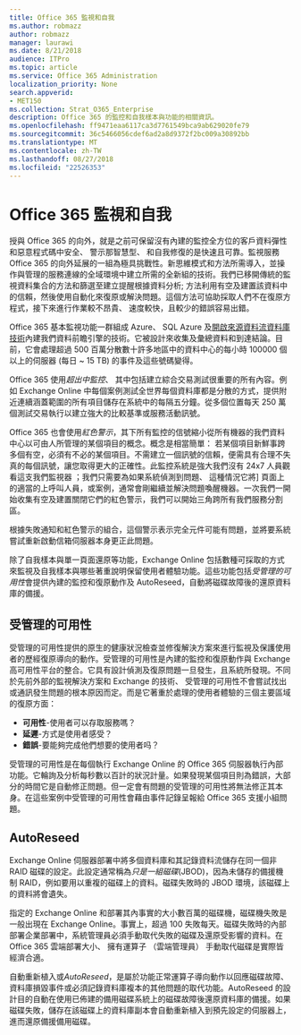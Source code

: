 ```yaml
---
title: Office 365 監視和自我
ms.author: robmazz
author: robmazz
manager: laurawi
ms.date: 8/21/2018
audience: ITPro
ms.topic: article
ms.service: Office 365 Administration
localization_priority: None
search.appverid:
- MET150
ms.collection: Strat_O365_Enterprise
description: Office 365 的監控和自我樣本與功能的相關資訊。
ms.openlocfilehash: ff9471eaa6117ca3d7761549bca9ab629020fe79
ms.sourcegitcommit: 36c5466056cdef6ad2a8d9372f2bc009a30892bb
ms.translationtype: MT
ms.contentlocale: zh-TW
ms.lasthandoff: 08/27/2018
ms.locfileid: "22526353"
---
```

# <a name="office-365-monitoring-and-self-healing"></a>Office 365 監視和自我
授與 Office 365 的向外，就是之前可保留沒有內建的監控全方位的客戶資料彈性和惡意程式碼中安全、 警示那智慧型、 和自我修復的是快速且可靠。監視服務 Office 365 的向外延展的一組為極具挑戰性。新思維模式和方法所需導入，並操作與管理的服務連線的全域環境中建立所需的全新組的技術。我們已移開傳統的監視資料集合的方法和篩選至建立提醒根據資料分析; 方法利用有空及建置該資料中的信賴，然後使用自動化來復原或解決問題。這個方法可協助採取人們不在復原方程式，接下來進行作業較不昂貴、 速度較快，且較少的錯誤容易出錯。 

Office 365 基本監視功能一群組成 Azure、 SQL Azure 及[開啟來源資料流資料庫技術](http://cassandra.apache.org/)內建我們資料前瞻引擎的技術。它被設計來收集及彙總資料和到達結論。目前，它會處理超過 500 百萬分散數十許多地區中的資料中心的每小時 100000 個以上的伺服器 (每日 ~ 15 TB) 的事件及這些號碼變得。 

Office 365 使用*超出中監控*、 其中包括建立綜合交易測試很重要的所有內容。例如 Exchange Online 中每個案例測試全世界每個資料庫都是分散的方式，提供附近連續涵蓋範圍的所有項目儲存在系統中的每隔五分鐘。從多個位置每天 250 萬個測試交易執行以建立強大的比較基準或服務活動訊號。 

Office 365 也會使用*紅色警示*，其下所有監控的信號縮小從所有機器的我們資料中心以可由人所管理的某個項目的概念。概念是相當簡單： 若某個項目新鮮事跨多個有空，必須有不必的某個項目。不需建立一個訊號的信賴，便需具有合理不失真的每個訊號，讓您取得更大的正確性。此監控系統是強大我們沒有 24x7 人員觀看這支我們監視器 ；我們只需要為如果系統偵測到問題、 這種情況它將] 頁面上的適當的上呼叫人員，或案例，通常會剛繼續並解決問題喚醒機器。一次我們一開始收集有空及建置關閉它們的紅色警示，我們可以開始三角跨所有我們服務分割區。 

根據失敗通知和紅色警示的組合，這個警示表示完全元件可能有問題，並將要系統嘗試重新啟動信箱伺服器本身更正此問題。 

除了自我樣本與單一頁面還原等功能，Exchange Online 包括數種可採取的方式來監視及自我樣本與哪些著重說明保留使用者體驗功能。這些功能包括*受管理的可用性*會提供內建的監控和復原動作及 AutoReseed，自動將磁碟故障後的還原資料庫的備援。 

## <a name="managed-availability"></a>受管理的可用性 
受管理的可用性提供的原生的健康狀況檢查並修復解決方案來進行監視及保護使用者的歷經復原導向的動作。受管理的可用性是內建的監控和復原動作與 Exchange 高可用性平台的整合。它具有設計偵測及復原問題一旦發生，且系統所發現。不同於先前外部的監視解決方案和 Exchange 的技術、 受管理的可用性不會嘗試找出或通訊發生問題的根本原因而定。而是它著重於處理的使用者體驗的三個主要區域的復原方面： 
- **可用性**-使用者可以存取服務嗎？ 
- **延遲**-方式是使用者感受？ 
- **錯誤**-要能夠完成他們想要的使用者吗？ 

受管理的可用性是在每個執行 Exchange Online 的 Office 365 伺服器執行內部功能。它輪詢及分析每秒數以百計的狀況計量。如果發現某個項目則為錯誤，大部分的時間它是自動修正問題。但一定會有問題的受管理的可用性將無法修正其本身。在這些案例中受管理的可用性會藉由事件記錄呈報給 Office 365 支援小組問題。 

## <a name="autoreseed"></a>AutoReseed 
Exchange Online 伺服器部署中將多個資料庫和其記錄資料流儲存在同一個非 RAID 磁碟的設定。此設定通常稱為*只是一組磁碟*(JBOD)，因為未儲存的備援機制 RAID，例如要用以重複的磁碟上的資料。磁碟失敗時的 JBOD 環境，該磁碟上的資料將會遺失。 

指定的 Exchange Online 和部署其內事實的大小數百萬的磁碟機，磁碟機失敗是一般出現在 Exchange Online。事實上，超過 100 失敗每天。磁碟失敗時的內部部署企業部署中，系統管理員必須手動取代失敗的磁碟及還原受影響的資料。在 Office 365 雲端部署大小、 擁有運算子 （雲端管理員） 手動取代磁碟是實際皆經濟合適。 

自動重新植入或*AutoReseed*，是屬於功能正常運算子導向動作以回應磁碟故障、 資料庫損毀事件或必須記錄資料庫複本的其他問題的取代功能。AutoReseed 的設計目的自動在使用已佈建的備用磁碟系統上的磁碟故障後還原資料庫的備援。如果磁碟失敗，儲存在該磁碟上的資料庫副本會自動重新植入到預先設定的伺服器上，進而還原備援備用磁碟。 